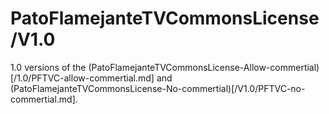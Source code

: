 # PatoFlamejanteTVCommonsLicense/V1.0
1.0 versions of the (PatoFlamejanteTVCommonsLicense-Allow-commertial)[/1.0/PFTVC-allow-commertial.md] and (PatoFlamejanteTVCommonsLicense-No-commertial)[/V1.0/PFTVC-no-commertial.md].
